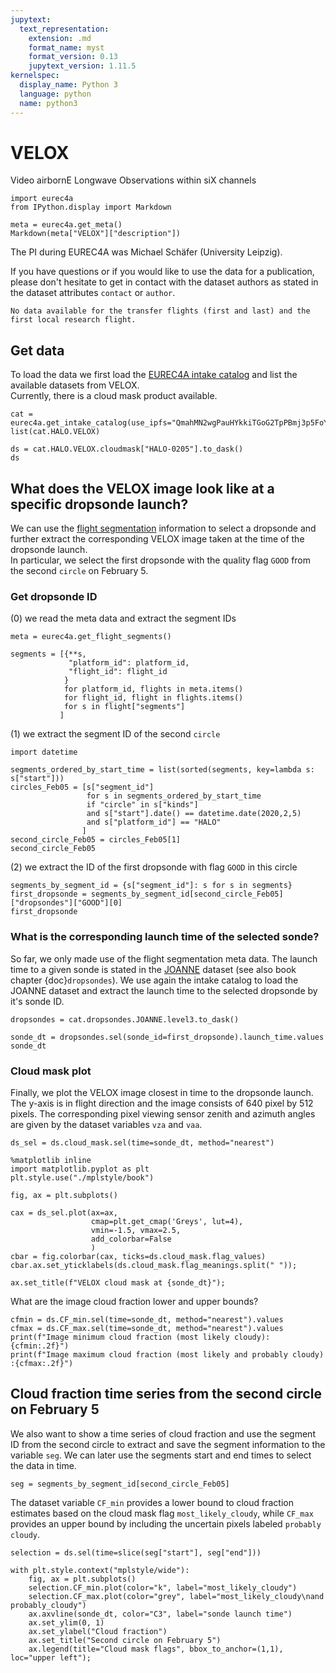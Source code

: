 ```yaml
---
jupytext:
  text_representation:
    extension: .md
    format_name: myst
    format_version: 0.13
    jupytext_version: 1.11.5
kernelspec:
  display_name: Python 3
  language: python
  name: python3
---
```


# VELOX

Video airbornE Longwave Observations within siX channels

```{code-cell} ipython3
import eurec4a
from IPython.display import Markdown

meta = eurec4a.get_meta()
Markdown(meta["VELOX"]["description"])
```

The PI during EUREC4A was Michael Schäfer (University Leipzig). 

If you have questions or if you would like to use the data for a publication, please don't hesitate to get in contact with the dataset authors as stated in the dataset attributes `contact` or `author`.

```{note}
No data available for the transfer flights (first and last) and the first local research flight.
```

## Get data
To load the data we first load the [EUREC4A intake catalog](https://github.com/eurec4a/eurec4a-intake#eurec4a-intake-catalogue) and list the available datasets from VELOX.  
Currently, there is a cloud mask product available.

```{code-cell} ipython3
cat = eurec4a.get_intake_catalog(use_ipfs="QmahMN2wgPauHYkkiTGoG2TpPBmj3p5FoYJAq9uE9iXT9N")
list(cat.HALO.VELOX)
```

```{code-cell} ipython3
ds = cat.HALO.VELOX.cloudmask["HALO-0205"].to_dask()
ds
```

## What does the VELOX image look like at a specific dropsonde launch?  
We can use the [flight segmentation](https://github.com/eurec4a/flight-phase-separation#segmentation-of-flights-during-eurec4a) information to select a dropsonde and further extract the corresponding VELOX image taken at the time of the dropsonde launch.  
In particular, we select the first dropsonde with the quality flag `GOOD` from the second `circle` on February 5.  

### Get dropsonde ID
(0) we read the meta data and extract the segment IDs

```{code-cell} ipython3
meta = eurec4a.get_flight_segments()
```

```{code-cell} ipython3
segments = [{**s,
             "platform_id": platform_id,
             "flight_id": flight_id
            }
            for platform_id, flights in meta.items()
            for flight_id, flight in flights.items()
            for s in flight["segments"]
           ]
```

(1) we extract the segment ID of the second `circle`

```{code-cell} ipython3
import datetime

segments_ordered_by_start_time = list(sorted(segments, key=lambda s: s["start"]))
circles_Feb05 = [s["segment_id"]
                 for s in segments_ordered_by_start_time
                 if "circle" in s["kinds"]
                 and s["start"].date() == datetime.date(2020,2,5)
                 and s["platform_id"] == "HALO"
                ]
second_circle_Feb05 = circles_Feb05[1]
second_circle_Feb05
```

(2) we extract the ID of the first dropsonde with flag `GOOD` in this circle

```{code-cell} ipython3
segments_by_segment_id = {s["segment_id"]: s for s in segments}
first_dropsonde = segments_by_segment_id[second_circle_Feb05]["dropsondes"]["GOOD"][0]
first_dropsonde
```

### What is the corresponding launch time of the selected sonde?
So far, we only made use of the flight segmentation meta data. The launch time to a given sonde is stated in the [JOANNE](https://github.com/Geet-George/JOANNE/tree/master/joanne/Level_3#level%E2%80%943) dataset (see also book chapter {doc}`dropsondes`). 
We use again the intake catalog to load the JOANNE dataset and extract the launch time to the selected dropsonde by it's sonde ID.

```{code-cell} ipython3
dropsondes = cat.dropsondes.JOANNE.level3.to_dask()
```

```{code-cell} ipython3
sonde_dt = dropsondes.sel(sonde_id=first_dropsonde).launch_time.values
sonde_dt
```

### Cloud mask plot
Finally, we plot the VELOX image closest in time to the dropsonde launch.  
The y-axis is in flight direction and the image consists of 640 pixel by 512 pixels. The corresponding pixel viewing sensor zenith and azimuth angles are given by the dataset variables `vza` and `vaa`.

```{code-cell} ipython3
ds_sel = ds.cloud_mask.sel(time=sonde_dt, method="nearest")
```

```{code-cell} ipython3
%matplotlib inline
import matplotlib.pyplot as plt
plt.style.use("./mplstyle/book")

fig, ax = plt.subplots()

cax = ds_sel.plot(ax=ax,
                  cmap=plt.get_cmap('Greys', lut=4),
                  vmin=-1.5, vmax=2.5,
                  add_colorbar=False
                  )
cbar = fig.colorbar(cax, ticks=ds.cloud_mask.flag_values)
cbar.ax.set_yticklabels(ds.cloud_mask.flag_meanings.split(" "));

ax.set_title(f"VELOX cloud mask at {sonde_dt}");
```

What are the image cloud fraction lower and upper bounds?

```{code-cell} ipython3
cfmin = ds.CF_min.sel(time=sonde_dt, method="nearest").values
cfmax = ds.CF_max.sel(time=sonde_dt, method="nearest").values
print(f"Image minimum cloud fraction (most likely cloudy): {cfmin:.2f}")
print(f"Image maximum cloud fraction (most likely and probably cloudy) :{cfmax:.2f}")
```

## Cloud fraction time series from the second circle on February 5

We also want to show a time series of cloud fraction and use the segment ID from the second circle to extract and save the segment information to the variable `seg`. We can later use the segments start and end times to select the data in time.

```{code-cell} ipython3
seg = segments_by_segment_id[second_circle_Feb05]
```

The dataset variable `CF_min` provides a lower bound to cloud fraction estimates based on the cloud mask flag `most_likely_cloudy`, while `CF_max` provides an upper bound by including the uncertain pixels labeled `probably cloudy`.

```{code-cell} ipython3
selection = ds.sel(time=slice(seg["start"], seg["end"]))

with plt.style.context("mplstyle/wide"):
    fig, ax = plt.subplots()
    selection.CF_min.plot(color="k", label="most_likely_cloudy")
    selection.CF_max.plot(color="grey", label="most_likely_cloudy\nand probably_cloudy")
    ax.axvline(sonde_dt, color="C3", label="sonde launch time")
    ax.set_ylim(0, 1)
    ax.set_ylabel("Cloud fraction")
    ax.set_title("Second circle on February 5")
    ax.legend(title="Cloud mask flags", bbox_to_anchor=(1,1), loc="upper left");
```
